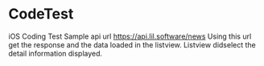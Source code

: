 # CodeTest
iOS Coding Test
Sample api url
https://api.lil.software/news 
Using this url get the response and the data loaded in the listview.
Listview didselect the detail information displayed.

